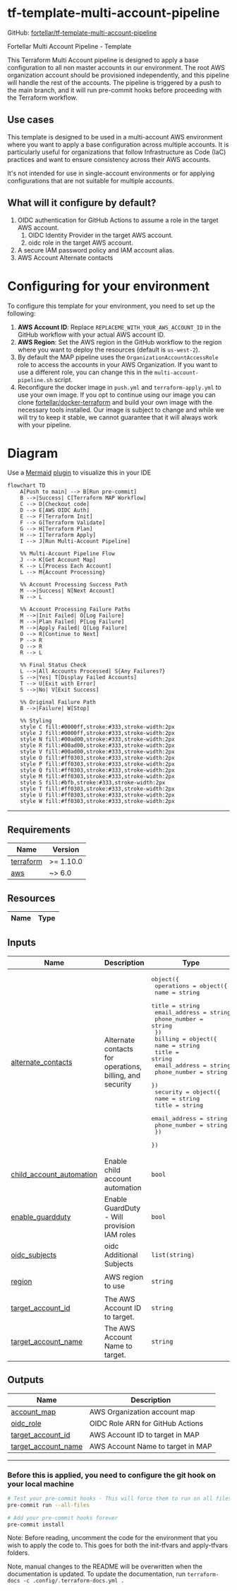 <!-- BEGIN_TF_DOCS -->
# tf-template-multi-account-pipeline

GitHub: [fortellar/tf-template-multi-account-pipeline](https://github.com/fortellar/tf-template-multi-account-pipeline)

Fortellar Multi Account Pipeline - Template

This Terraform Multi Account pipeline is designed to apply a base configuration to all non master accounts in our environment. The root AWS organization account should be provisioned independently, and this pipeline will handle the rest of the accounts.
The pipeline is triggered by a push to the main branch, and it will run pre-commit hooks before proceeding with the Terraform workflow.

## Use cases
This template is designed to be used in a multi-account AWS environment where you want to apply a base configuration across multiple accounts. It is particularly useful for organizations that follow Infrastructure as Code (IaC) practices and want to ensure consistency across their AWS accounts.

It's not intended for use in single-account environments or for applying configurations that are not suitable for multiple accounts.

## What will it configure by default?
1. OIDC authentication for GitHub Actions to assume a role in the target AWS account.
    1. OIDC Identity Provider in the target AWS account.
    1. oidc role in the target AWS account.
1. A secure IAM password policy and IAM account alias.
1. AWS Account Alternate contacts

# Configuring for your environment
To configure this template for your environment, you need to set up the following:
1. **AWS Account ID**: Replace `REPLACEME_WITH_YOUR_AWS_ACCOUNT_ID` in the GitHub workflow with your actual AWS account ID.
1. **AWS Region**: Set the AWS region in the GitHub workflow to the region where you want to deploy the resources (default is `us-west-2`).
1. By default the MAP pipeline uses the `OrganizationAccountAccessRole` role to access the accounts in your AWS Organization. If you want to use a different role, you can change this in the `multi-account-pipeline.sh` script.
1. Reconfigure the docker image in `push.yml` and `terraform-apply.yml` to use your own image. If you opt to continue using our image you can clone [fortellar/docker-terraform](https://github.com/fortellar/docker-terraform) and build your own image with the necessary tools installed. Our image is subject to change and while we will try to keep it stable, we cannot guarantee that it will always work with your pipeline.

# Diagram
Use a [Mermaid](https://mermaid.js.org/) [plugin](https://marketplace.visualstudio.com/items?itemName=bierner.markdown-mermaid) to 
visualize this in your IDE
```mermaid
flowchart TD
    A[Push to main] --> B[Run pre-commit]
    B -->|Success| C[Terraform MAP Workflow]
    C --> D[Checkout code]
    D --> E[AWS OIDC Auth]
    E --> F[Terraform Init]
    F --> G[Terraform Validate]
    G --> H[Terraform Plan]
    H --> I[Terraform Apply]
    I --> J[Run Multi-Account Pipeline]
    
    %% Multi-Account Pipeline Flow
    J --> K[Get Account Map]
    K --> L[Process Each Account]
    L --> M{Account Processing}
    
    %% Account Processing Success Path
    M -->|Success| N[Next Account]
    N --> L
    
    %% Account Processing Failure Paths
    M -->|Init Failed| O[Log Failure]
    M -->|Plan Failed| P[Log Failure]
    M -->|Apply Failed| Q[Log Failure]
    O --> R[Continue to Next]
    P --> R
    Q --> R
    R --> L
    
    %% Final Status Check
    L -->|All Accounts Processed| S{Any Failures?}
    S -->|Yes| T[Display Failed Accounts]
    T --> U[Exit with Error]
    S -->|No| V[Exit Success]
    
    %% Original Failure Path
    B -->|Failure| W[Stop]
    
    %% Styling
    style C fill:#0000ff,stroke:#333,stroke-width:2px
    style J fill:#0000ff,stroke:#333,stroke-width:2px
    style N fill:#00ad00,stroke:#333,stroke-width:2px
    style R fill:#00ad00,stroke:#333,stroke-width:2px
    style V fill:#00ad00,stroke:#333,stroke-width:2px
    style O fill:#ff0303,stroke:#333,stroke-width:2px
    style P fill:#ff0303,stroke:#333,stroke-width:2px
    style Q fill:#ff0303,stroke:#333,stroke-width:2px
    style M fill:#ff0303,stroke:#333,stroke-width:2px
    style S fill:#bfb,stroke:#333,stroke-width:2px
    style T fill:#ff0303,stroke:#333,stroke-width:2px
    style U fill:#ff0303,stroke:#333,stroke-width:2px
    style W fill:#ff0303,stroke:#333,stroke-width:2px
```

---

## Requirements

| Name | Version |
|------|---------|
| <a name="requirement_terraform"></a> [terraform](#requirement\_terraform) | >= 1.10.0 |
| <a name="requirement_aws"></a> [aws](#requirement\_aws) | ~> 6.0 |

## Resources

| Name | Type |
|------|------|

## Inputs

| Name | Description | Type | Default | Required |
|------|-------------|------|---------|:--------:|
| <a name="input_alternate_contacts"></a> [alternate\_contacts](#input\_alternate\_contacts) | Alternate contacts for operations, billing, and security | <pre>object({<br/>    operations = object({<br/>      name          = string<br/>      title         = string<br/>      email_address = string<br/>      phone_number  = string<br/>    })<br/>    billing = object({<br/>      name          = string<br/>      title         = string<br/>      email_address = string<br/>      phone_number  = string<br/>    })<br/>    security = object({<br/>      name          = string<br/>      title         = string<br/>      email_address = string<br/>      phone_number  = string<br/>    })<br/>  })</pre> | n/a | yes |
| <a name="input_child_account_automation"></a> [child\_account\_automation](#input\_child\_account\_automation) | Enable child account automation | `bool` | `false` | no |
| <a name="input_enable_guardduty"></a> [enable\_guardduty](#input\_enable\_guardduty) | Enable GuardDuty - Will provision IAM roles | `bool` | n/a | yes |
| <a name="input_oidc_subjects"></a> [oidc\_subjects](#input\_oidc\_subjects) | oidc Additional Subjects | `list(string)` | `[]` | no |
| <a name="input_region"></a> [region](#input\_region) | AWS region to use | `string` | `"us-west-2"` | no |
| <a name="input_target_account_id"></a> [target\_account\_id](#input\_target\_account\_id) | The AWS Account ID to target. | `string` | `""` | no |
| <a name="input_target_account_name"></a> [target\_account\_name](#input\_target\_account\_name) | The AWS Account Name to target. | `string` | `""` | no |

## Outputs

| Name | Description |
|------|-------------|
| <a name="output_account_map"></a> [account\_map](#output\_account\_map) | AWS Organization account map |
| <a name="output_oidc_role"></a> [oidc\_role](#output\_oidc\_role) | OIDC Role ARN for GitHub Actions |
| <a name="output_target_account_id"></a> [target\_account\_id](#output\_target\_account\_id) | AWS Account ID to target in MAP |
| <a name="output_target_account_name"></a> [target\_account\_name](#output\_target\_account\_name) | AWS Account Name to target in MAP |

---

### Before this is applied, you need to configure the git hook on your local machine
```bash
# Test your pre-commit hooks - This will force them to run on all files
pre-commit run --all-files

# Add your pre-commit hooks forever
pre-commit install
```

Note: Before reading, uncomment the code for the environment that you
wish to apply the code to. This goes for both the init-tfvars and apply-tfvars
folders.

Note, manual changes to the README will be overwritten when the documentation is updated. To update the documentation, run `terraform-docs -c .config/.terraform-docs.yml .`
<!-- END_TF_DOCS -->